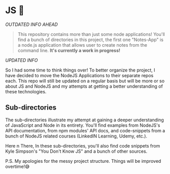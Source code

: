 # JS 🤨

_OUTDATED INFO AHEAD_

> This repository contains more than just some node applications!
> You'll find a bunch of directories in this project, the first one "Notes-App" is a node.js application that allows user to create notes from the command line. **It's currently a work in progress!**

_UPDATED INFO_

So I had some time to think things over! To better organize the project, I have decided to move the NodeJS Applications to their separate repos each. This repo will still be updated on a regular basis but will be more or so about JS and NodeJS and my attempts at getting a better understanding of these technologies.

## Sub-directories

The sub-directories illustrate my attempt at gaining a deeper understanding of JavaScript and Node in its entirety. You'll find examples from NodeJS's API documentation, from npm modules' API docs, and code-snippets from a bunch of NodeJS related courses (LinkedIN Learning, Udemy, etc.).

Here n There, In these sub-directories, you'll also find code snippets from Kyle Simpson's "You Don't Know JS" and a bunch of other sources.

P.S. My apologies for the messy project structure. Things will be improved overtime!😅
